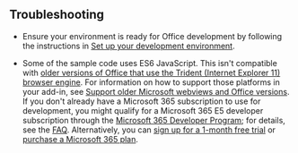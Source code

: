 ## Troubleshooting

- Ensure your environment is ready for Office development by following the instructions in [Set up your development environment](../overview/set-up-your-dev-environment.md).

- Some of the sample code uses ES6 JavaScript. This isn't compatible with [older versions of Office that use the Trident (Internet Explorer 11) browser engine](/office/dev/add-ins/concepts/browsers-used-by-office-web-add-ins). For information on how to support those platforms in your add-in, see [Support older Microsoft webviews and Office versions](/office/dev/add-ins/develop/support-ie-11). If you don't already have a Microsoft 365 subscription to use for development, you might qualify for a Microsoft 365 E5 developer subscription through the [Microsoft 365 Developer Program](https://aka.ms/m365devprogram); for details, see the [FAQ](/office/developer-program/microsoft-365-developer-program-faq#who-qualifies-for-a-microsoft-365-e5-developer-subscription-). Alternatively, you can [sign up for a 1-month free trial](https://www.microsoft.com/microsoft-365/try) or [purchase a Microsoft 365 plan](https://www.microsoft.com/microsoft-365/business/compare-all-microsoft-365-business-products-g).
